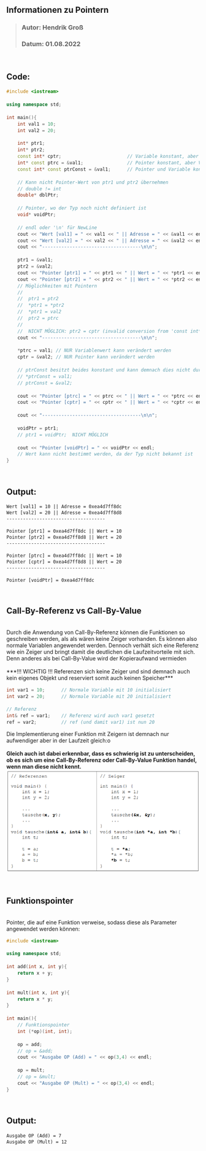 ## Informationen zu Pointern
>### Autor: Hendrik Groß
>### Datum: 01.08.2022
<br/>

## Code:
```cpp
#include <iostream>

using namespace std;

int main(){
    int val1 = 10;
    int val2 = 20;

    int* ptr1;
    int* ptr2;
    const int* cptr;                        // Variable konstant, aber Pointer nicht
    int* const ptrc = &val1;                // Pointer konstant, aber Variable nicht
    const int* const ptrConst = &val1;      // Pointer und Variable konstant
    
    // Kann nicht Pointer-Wert von ptr1 und ptr2 übernehmen
    // double != int
    double* dblPtr;                         

    // Pointer, wo der Typ noch nicht definiert ist
    void* voidPtr;

    // endl oder '\n' für NewLine
    cout << "Wert [val1] = " << val1 << " || Adresse = " << &val1 << endl; 
    cout << "Wert [val2] = " << val2 << " || Adresse = " << &val2 << endl;
    cout << "------------------------------------\n\n";

    ptr1 = &val1;
    ptr2 = &val2;
    cout << "Pointer [ptr1] = " << ptr1 << " || Wert = " << *ptr1 << endl; 
    cout << "Pointer [ptr2] = " << ptr2 << " || Wert = " << *ptr2 << endl;
    // Möglichkeiten mit Pointern
    //  
    //  ptr1 = ptr2
    //  *ptr1 = *ptr2
    //  *ptr1 = val2
    //  ptr2 = ptrc
    //  
    //  NICHT MÖGLICH: ptr2 = cptr (invalid conversion from 'const int*' to 'int*')
    cout << "------------------------------------\n\n";

    *ptrc = val1; // NUR Variablenwert kann verändert werden
    cptr = &val2; // NUR Pointer kann verändert werden
   
    // ptrConst besitzt beides konstant und kann demnach dies nicht durchführen
    // *ptrConst = val1;
    // ptrConst = &val2;

    cout << "Pointer [ptrc] = " << ptrc << " || Wert = " << *ptrc << endl; 
    cout << "Pointer [cptr] = " << cptr << " || Wert = " << *cptr << endl;

    cout << "------------------------------------\n\n";

    voidPtr = ptr1; 
    // ptr1 = voidPtr;  NICHT MÖGLICH
    
    cout << "Pointer [voidPtr] = " << voidPtr << endl; 
    // Wert kann nicht bestimmt werden, da der Typ nicht bekannt ist 
}
```
<br/>

## Output:
```
Wert [val1] = 10 || Adresse = 0xea4d7ff8dc 
Wert [val2] = 20 || Adresse = 0xea4d7ff8d8 
------------------------------------       

Pointer [ptr1] = 0xea4d7ff8dc || Wert = 10 
Pointer [ptr2] = 0xea4d7ff8d8 || Wert = 20 
------------------------------------       

Pointer [ptrc] = 0xea4d7ff8dc || Wert = 10 
Pointer [cptr] = 0xea4d7ff8d8 || Wert = 20 
------------------------------------       

Pointer [voidPtr] = 0xea4d7ff8dc
```
<br/>

## Call-By-Referenz vs Call-By-Value
<br/>
Durch die Anwendung von Call-By-Referenz können die Funktionen so geschreiben werden, als als wären keine Zeiger vorhanden. Es können also normale Variablen angewendet werden. Dennoch verhält sich eine Referenz wie ein Zeiger und bringt damit die deutlichen die Laufzeitvorteile mit sich. Denn anderes als bei Call-By-Value wird der Kopieraufwand vermieden
<br/><br/>
***!!! WICHTIG !!! Referenzen sich keine Zeiger und sind demnach auch kein eigenes Objekt und reserviert somit auch keinen Speicher***

```cpp
int var1 = 10;      // Normale Variable mit 10 initialisiert
int var2 = 20;      // Normale Variable mit 20 initialisiert

// Referenz
int& ref = var1;    // Referenz wird auch var1 gesetzt
ref = var2;         // ref (und damit var1) ist nun 20
```

Die Implementierung einer Funktion mit Zeigern ist demnach nur aufwendiger aber in der Laufzeit gleich:o<br/><br/>
**Gleich auch ist dabei erkennbar, dass es schwierig ist zu unterscheiden, ob es sich um eine Call-By-Referenz oder Call-By-Value Funktion handel, wenn man diese nicht kennt.**
![Bild](../Ressourcen/Screenshot%202022-08-02%20213540.png)

<br/>

## Funktionspointer
<br/>
Pointer, die auf eine Funktion verweise, sodass diese als Parameter angewendet werden können:

```cpp
#include <iostream>

using namespace std;

int add(int x, int y){
    return x + y;
}

int mult(int x, int y){
    return x * y;
}

int main(){
    // Funktionspointer
    int (*op)(int, int);

    op = add;
    // op = &add;
    cout << "Ausgabe OP (Add) = " << op(3,4) << endl;

    op = mult;
    // op = &mult;
    cout << "Ausgabe OP (Mult) = " << op(3,4) << endl;
}
```
<br/>

## Output:
```
Ausgabe OP (Add) = 7
Ausgabe OP (Mult) = 12
```